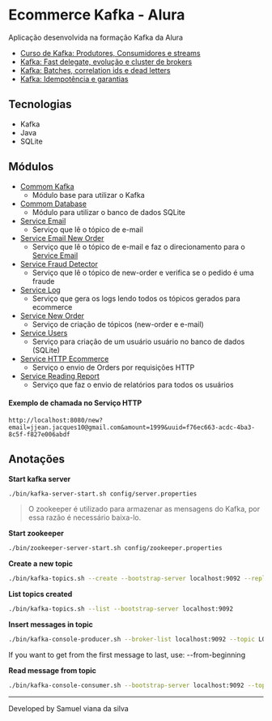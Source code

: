 # Ecommerce Kafka - Alura

Aplicação desenvolvida na formação Kafka da Alura

- [Curso de Kafka: Produtores, Consumidores e streams](https://cursos.alura.com.br/course/kafka-introducao-a-streams-em-microservicos)
- [Kafka: Fast delegate, evolução e cluster de brokers](https://cursos.alura.com.br/course/kafka-cluster-de-microservicos)
- [Kafka: Batches, correlation ids e dead letters](https://cursos.alura.com.br/course/kafka-batches-correlation-ids-e-dead-letters)
- [Kafka: Idempotência e garantias](https://cursos.alura.com.br/course/kafka-idempotencia-e-garantias)

## Tecnologias

- Kafka
- Java
- SQLite

## Módulos

- [Commom Kafka](./commom-kafka)
    - Módulo base para utilizar o Kafka
- [Commom Database](./commom-database)
    - Módulo para utilizar o banco de dados SQLite
- [Service Email](./service-email)
    - Serviço que lê o tópico de e-mail
- [Service Email New Order](./service-email)
  - Serviço que lê o tópico de e-mail e faz o direcionamento para o [Service Email](./service-email)
- [Service Fraud Detector](./service-fraud-detector)
    - Serviço que lê o tópico de new-order e verifica se o pedido é uma fraude
- [Service Log](./service-log)
    - Serviço que gera os logs lendo todos os tópicos gerados para ecommerce
- [Service New Order](./service-new-order)
    - Serviço de criação de tópicos (new-order e e-mail)
- [Service Users](./service-users)
    - Serviço para criação de um usuário usuário no banco de dados (SQLite)
- [Service HTTP Ecommerce](./service-http-ecommerce)
    - Serviço o envio de Orders por requisições HTTP
- [Service Reading Report](./service-reading-report)
    - Serviço que faz o envio de relatórios para todos os usuários

#### Exemplo de chamada no Serviço HTTP

```
http://localhost:8080/new?email=jjean.jacques10@gmail.com&amount=1999&uuid=f76ec663-acdc-4ba3-8c5f-f827e006abdf
```

## Anotações

**Start kafka server**

```bash
./bin/kafka-server-start.sh config/server.properties
```

> O zookeeper é utilizado para armazenar as mensagens do Kafka, por essa razão é necessário baixa-lo.

**Start zookeeper**

```bash
./bin/zookeeper-server-start.sh config/zookeeper.properties
```

**Create a new topic**

```bash
./bin/kafka-topics.sh --create --bootstrap-server localhost:9092 --replication-factor 1 --partitions 1 --topic LOJA_NOVOPEDIDO
```

**List topics created**

```bash
./bin/kafka-topics.sh --list --bootstrap-server localhost:9092
```

**Insert messages in topic**

```bash
./bin/kafka-console-producer.sh --broker-list localhost:9092 --topic LOJA_NOVOPEDIDO
```

If you want to get from the first message to last, use: --from-beginning

**Read message from topic**

```bash
./bin/kafka-console-consumer.sh --bootstrap-server localhost:9092 --topic ECOMMERCE_NEW_ORDER --from-beginning
```

---
Developed by Samuel viana da silva
